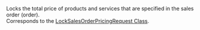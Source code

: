 Locks the total price of products and services that are specified in the sales order (order).  
Corresponds to the [LockSalesOrderPricingRequest Class](https://msdn.microsoft.com/library/microsoft.crm.sdk.messages.locksalesorderpricingrequest.aspx).
